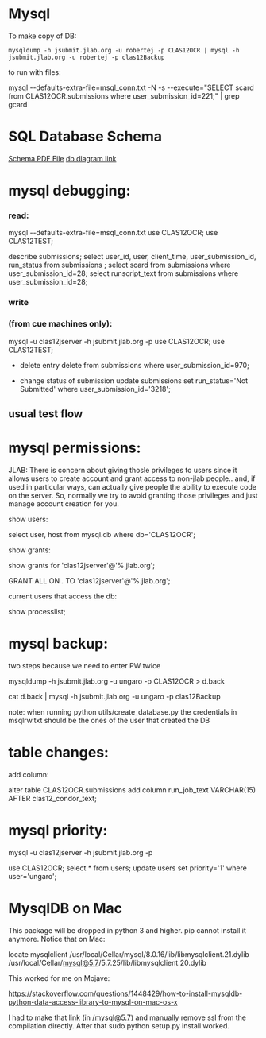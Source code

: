 # Mysql 

To make copy of DB:

`mysqldump -h jsubmit.jlab.org -u robertej -p CLAS12OCR | mysql -h jsubmit.jlab.org -u robertej -p clas12Backup`

to run with files:

mysql --defaults-extra-file=msql_conn.txt -N -s --execute="SELECT scard from CLAS12OCR.submissions where user_submission_id=221;" | grep gcard


# SQL Database Schema

[Schema PDF File](CLAS12_Simulations_DB.pdf)
[db diagram link](https://dbdiagram.io/d/5c9b829bf7c5bb70c72f6c34)


# mysql debugging:

### read:

mysql --defaults-extra-file=msql_conn.txt
use CLAS12OCR;
use CLAS12TEST;

describe submissions;
select user_id, user, client_time, user_submission_id, run_status from submissions ;
select scard from submissions where user_submission_id=28;
select runscript_text from submissions where user_submission_id=28;

### write 
### (from cue machines only):

mysql -u clas12jserver -h jsubmit.jlab.org -p
use CLAS12OCR;
use CLAS12TEST;

- delete entry
 delete from submissions where user_submission_id=970;
  
 - change status of submission
 update submissions set run_status='Not Submitted' where user_submission_id='3218';

 
 ## usual test flow
 
 # mysql permissions:

JLAB:
There is concern about giving thosle privileges to users since it allows users to create account and grant access to non-jlab people.. and, if used in particular ways, can actually give people the ability to execute code on the server. 
So, normally we try to avoid granting those privileges and just manage account creation for you. 

show users:

select user, host from mysql.db where db='CLAS12OCR';

show grants:

show grants for 'clas12jserver'@'%.jlab.org';

GRANT ALL ON *.* TO 'clas12jserver'@'%.jlab.org';

current users that access the db: 
 
 show processlist;



# mysql backup:

two steps because we need to enter PW twice

mysqldump -h jsubmit.jlab.org -u ungaro -p CLAS12OCR > d.back

cat d.back | mysql -h jsubmit.jlab.org -u ungaro -p clas12Backup

note: when running python utils/create_database.py the credentials in msqlrw.txt should be the ones of the user that created the DB



# table changes:

add column:

alter table CLAS12OCR.submissions add column run_job_text VARCHAR(15) AFTER clas12_condor_text;


# mysql priority:

mysql -u clas12jserver -h jsubmit.jlab.org -p

 use CLAS12OCR;
 select * from users;
 update users set priority='1' where user='ungaro';


# MysqlDB on Mac

This package will be dropped in python 3 and higher.
pip cannot install it anymore.
Notice that on Mac:

locate mysqlclient
/usr/local/Cellar/mysql/8.0.16/lib/libmysqlclient.21.dylib
/usr/local/Cellar/mysql@5.7/5.7.25/lib/libmysqlclient.20.dylib


This worked for me on Mojave: 

https://stackoverflow.com/questions/1448429/how-to-install-mysqldb-python-data-access-library-to-mysql-on-mac-os-x


I had to make that link (in /mysql@5.7) and manually remove ssl from the compilation directly. After that sudo python setup.py install worked.


